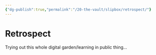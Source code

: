 ```yaml
---
{"dg-publish":true,"permalink":"/20-the-vault/slipbox/retrospect/"}
---
```



# Retrospect

Trying out this whole digital garden/learning in public thing...
